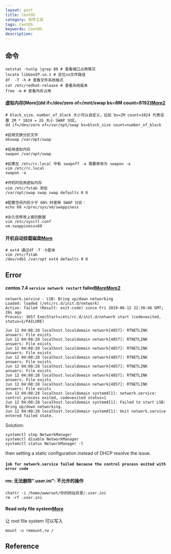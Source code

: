 ```yaml
---
layout: post
title: CentOS
category: 软件工具
tags: CentOS
keywords: CentOS
description: 
---
```


## 命令

```
netstat -tunlp |grep 80 # 查看端口占用情况
locate libGeoIP.so.1 # 定位so文件路径
df  -T -h # 查看文件系统格式
cat /etc/redhat-release # 查看系统版本
free -m # 查看内存占用
```


#### 虚拟内存[More](dd if=/dev/zero of=/mnt/swap bs=8M count=8192)[More2](https://felicoz.com/2017/05/bt-ecs-swap-disk/)

```
# block_size、number_of_block 大小可以自定义，比如 bs=2M count=1024 代表设置 2M * 1024 = 2G 大小 SWAP 分区。
dd if=/dev/zero of=/var/opt/swap bs=block_size count=number_of_block

#启用交换分区文件
mkswap /var/opt/swap

#启用虚拟内存
swapon /var/opt/swap

#如果在 /etc/rc.local 中有 swapoff -a 需要修改为 swapon -a
vim /etc/rc.local
swapon -a

#开机时启用虚拟内存
vim /etc/fstab 添加
/var/opt/swap swap swap defaults 0 0

#配置空闲内存少于 60% 时使用 SWAP 分区：
echo 60 >/proc/sys/vm/swappiness

#永久性修改上面的数据
vim /etc/sysctl.conf
vm.swappiness=60
```

#### 开机自动挂载磁盘[More](https://blog.csdn.net/wszcy199503/article/details/84787243)

```
# ext4 通过df -T -h查询
vim /etc/fstab
/dev/vdb1 /var/opt ext4 defaults 0 0
```

## Error


#### centos 7.4 `service network restart` failed[More](https://unix.stackexchange.com/questions/396096/centos-7-network-service-failed-to-start-because-systemd-starts-the-daemon-too)[More2](https://www.cyberithub.com/failed-to-start-lsb-bring-up-down-networking/)

```
network.service - LSB: Bring up/down networking
Loaded: loaded (/etc/rc.d/init.d/network)
Active: failed (Result: exit-code) since Fri 2019-06-12 22:30:46 GMT; 28s ago
Process: 3657 ExecStart=/etc/rc.d/init.d/network start (code=exited, status=1/FAILURE)

Jun 12 04:08:28 localhost.localdomain network[4857]: RTNETLINK answers: File exists
Jun 12 04:08:28 localhost.localdomain network[4857]: RTNETLINK answers: File exists
Jun 12 04:08:28 localhost.localdomain network[4857]: RTNETLINK answers: File exists
Jun 12 04:08:28 localhost.localdomain network[4857]: RTNETLINK answers: File exists
Jun 12 04:08:28 localhost.localdomain network[4857]: RTNETLINK answers: File exists
Jun 12 04:08:28 localhost.localdomain network[4857]: RTNETLINK answers: File exists
Jun 12 04:08:28 localhost.localdomain network[4857]: RTNETLINK answers: File exists
Jun 12 04:08:28 localhost.localdomain systemd[1]: network.service: control process exited, code=exited status=1
Jun 12 04:08:28 localhost.localdomain systemd[1]: Failed to start LSB: Bring up/down networking.
Jun 12 04:08:28 localhost.localdomain systemd[1]: Unit network.service entered failed state.
```

Solution:
```
systemctl stop NetworkManager
systemctl disable NetworkManager
systemctl status NetworkManager -l
```

then setting a static configuration instead of DHCP resolve the issue.

#### `job for network.service failed because the control process exited with error code`

#### rm: 无法删除".user.ini": 不允许的操作

```
chattr -i /home/wwwroot/你的网站目录/.user.ini
rm -rf .user.ini
```

#### Read only file system[More](https://blog.wu-boy.com/2008/05/linux%E7%AD%86%E8%A8%98-%E5%88%A9%E7%94%A8-mount-%E6%8C%87%E4%BB%A4%E8%A7%A3%E6%B1%BA-read-only-file-system-%E5%95%8F%E9%A1%8C/)

让 root file system 可以写入
```
mount -o remount,rw /
```

## Reference

